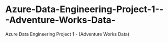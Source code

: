 # Azure-Data-Engineering-Project-1---Adventure-Works-Data-
Azure Data Engineering Project 1 - (Adventure Works Data)
